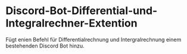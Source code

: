# Discord-Bot-Differential-und-Integralrechner-Extention
Fügt enien Befehl für Differentialrechnung und Intergralrechnung einem bestehenden Discord Bot hinzu.
